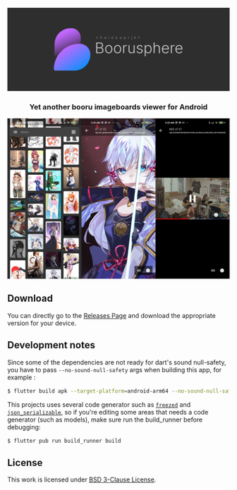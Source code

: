 <p align="center"><img src="assets/banner.jpg" alt="boorusphere's banner image"/></p>
<h3 align="center">Yet another booru imageboards viewer for Android</h3>
<p align="center"><img src="assets/preview.jpg" alt="application screenshots"/></p>

## Download

You can directly go to the [Releases Page](https://github.com/nullxception/boorusphere/releases) and download the appropriate version for your device.

## Development notes

Since some of the dependencies are not ready for dart's sound null-safety, you have to pass `--no-sound-null-safety` args when building this app, for example :

```bash
$ flutter build apk --target-platform=android-arm64 --no-sound-null-safety
```

This projects uses several code generator such as [`freezed`](https://github.com/rrousselGit/freezed) and [`json_serializable`](https://github.com/google/json_serializable.dart), so if you're editing some areas that needs a code generator (such as models), make sure run the build_runner before debugging:

```bash
$ flutter pub run build_runner build
```

## License

This work is licensed under [BSD 3-Clause License](LICENSE).
